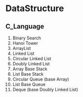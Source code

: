 # DataStructure

## C_Language

1. Binary Search
2. Hanoi Tower
3. ArrayList
4. Linked List
5. Circular Linked List
6. Doubly Linked List
7. Array Base Stack
8. List Base Stack
9. Circular Queue (base Array)
10. List Base Queue
11. Deque (base Doubly Linked List)